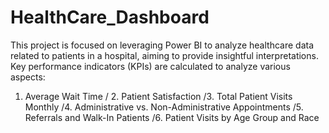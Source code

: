 # HealthCare_Dashboard

This project is focused on leveraging Power BI to analyze healthcare data related to patients in a hospital, aiming to provide insightful interpretations. Key performance indicators (KPIs) are calculated to analyze various aspects:
1. Average Wait Time / 2. Patient Satisfaction  /3. Total Patient Visits Monthly /4. Administrative vs. Non-Administrative Appointments
/5. Referrals and Walk-In Patients /6. Patient Visits by Age Group and Race
